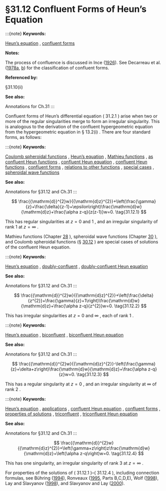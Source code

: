 # §31.12 Confluent Forms of Heun’s Equation

:::{note}
**Keywords:**

[Heun’s equation](http://dlmf.nist.gov/search/search?q=Heun%20equation) , [confluent forms](http://dlmf.nist.gov/search/search?q=confluent%20forms)

**Notes:**

The process of confluence is discussed in Ince ([1926](./bib/I.html#bib1125 "Ordinary Differential Equations")). See Decarreau et al. ([1978a](./bib/D.html#bib630 "Formes canoniques des équations confluentes de l’équation de Heun"), [b](./bib/D.html#bib631 "Sur les équations confluentes de l’équation de Heun")) for the classification of confluent forms.

**Referenced by:**

§31.10(ii)

**See also:**

Annotations for Ch.31
:::

Confluent forms of Heun’s differential equation ( 31.2.1 ) arise when two or more of the regular singularities merge to form an irregular singularity. This is analogous to the derivation of the confluent hypergeometric equation from the hypergeometric equation in § 13.2(i) . There are four standard forms, as follows:

:::{note}
**Keywords:**

[Coulomb spheroidal functions](http://dlmf.nist.gov/search/search?q=Coulomb%20spheroidal%20functions) , [Heun’s equation](http://dlmf.nist.gov/search/search?q=Heun%20equation) , [Mathieu functions](http://dlmf.nist.gov/search/search?q=Mathieu%20functions) , [as confluent Heun functions](http://dlmf.nist.gov/search/search?q=as%20confluent%20Heun%20functions) , [confluent Heun equation](http://dlmf.nist.gov/search/search?q=confluent%20Heun%20equation) , [confluent Heun functions](http://dlmf.nist.gov/search/search?q=confluent%20Heun%20functions) , [confluent forms](http://dlmf.nist.gov/search/search?q=confluent%20forms) , [relations to other functions](http://dlmf.nist.gov/search/search?q=relations%20to%20other%20functions) , [special cases](http://dlmf.nist.gov/search/search?q=special%20cases) , [spheroidal wave functions](http://dlmf.nist.gov/search/search?q=spheroidal%20wave%20functions)

**See also:**

Annotations for §31.12 and Ch.31
:::


<a id="E1"></a>
$$
\frac{{\mathrm{d}}^{2}w}{{\mathrm{d}z}^{2}}+\left(\frac{\gamma}{z}+\frac{\delta}{z-1}+\epsilon\right)\frac{\mathrm{d}w}{\mathrm{d}z}+\frac{\alpha z-q}{z(z-1)}w=0. \tag{31.12.1}
$$

This has regular singularities at $z=0$ and $1$ , and an irregular singularity of rank 1 at $z=\infty$ .

Mathieu functions (Chapter [28](./28.md "Chapter 28 Mathieu Functions and Hill’s Equation") ), spheroidal wave functions (Chapter [30](./30.md "Chapter 30 Spheroidal Wave Functions") ), and Coulomb spheroidal functions (§ [30.12](./30.12.md "§30.12 Generalized and Coulomb Spheroidal Functions ‣ Properties ‣ Chapter 30 Spheroidal Wave Functions") ) are special cases of solutions of the confluent Heun equation.

:::{note}
**Keywords:**

[Heun’s equation](http://dlmf.nist.gov/search/search?q=Heun%20equation) , [doubly-confluent](http://dlmf.nist.gov/search/search?q=doubly-confluent) , [doubly-confluent Heun equation](http://dlmf.nist.gov/search/search?q=doubly-confluent%20Heun%20equation)

**See also:**

Annotations for §31.12 and Ch.31
:::


<a id="E2"></a>
$$
\frac{{\mathrm{d}}^{2}w}{{\mathrm{d}z}^{2}}+\left(\frac{\delta}{z^{2}}+\frac{\gamma}{z}+1\right)\frac{\mathrm{d}w}{\mathrm{d}z}+\frac{\alpha z-q}{z^{2}}w=0. \tag{31.12.2}
$$

This has irregular singularities at $z=0$ and $\infty$ , each of rank $1$ .

:::{note}
**Keywords:**

[Heun’s equation](http://dlmf.nist.gov/search/search?q=Heun%20equation) , [biconfluent](http://dlmf.nist.gov/search/search?q=biconfluent) , [biconfluent Heun equation](http://dlmf.nist.gov/search/search?q=biconfluent%20Heun%20equation)

**See also:**

Annotations for §31.12 and Ch.31
:::


<a id="E3"></a>
$$
\frac{{\mathrm{d}}^{2}w}{{\mathrm{d}z}^{2}}-\left(\frac{\gamma}{z}+\delta+z\right)\frac{\mathrm{d}w}{\mathrm{d}z}+\frac{\alpha z-q}{z}w=0. \tag{31.12.3}
$$

This has a regular singularity at $z=0$ , and an irregular singularity at $\infty$ of rank $2$ .

:::{note}
**Keywords:**

[Heun’s equation](http://dlmf.nist.gov/search/search?q=Heun%20equation) , [applications](http://dlmf.nist.gov/search/search?q=applications) , [confluent Heun equation](http://dlmf.nist.gov/search/search?q=confluent%20Heun%20equation) , [confluent forms](http://dlmf.nist.gov/search/search?q=confluent%20forms) , [properties of solutions](http://dlmf.nist.gov/search/search?q=properties%20of%20solutions) , [triconfluent](http://dlmf.nist.gov/search/search?q=triconfluent) , [triconfluent Heun equation](http://dlmf.nist.gov/search/search?q=triconfluent%20Heun%20equation)

**See also:**

Annotations for §31.12 and Ch.31
:::


<a id="E4"></a>
$$
\frac{{\mathrm{d}}^{2}w}{{\mathrm{d}z}^{2}}+\left(\gamma+z\right)z\frac{\mathrm{d}w}{\mathrm{d}z}+\left(\alpha z-q\right)w=0. \tag{31.12.4}
$$

This has one singularity, an irregular singularity of rank $3$ at $z=\infty$ .

For properties of the solutions of ( 31.12.1 )–( 31.12.4 ), including connection formulas, see Bühring ([1994](./bib/B.html#bib371 "The double confluent Heun equation: Characteristic exponent and connection formulae")), Ronveaux ([1995](./bib/R.html#bib1965 "Heun’s Differential Equations"), Parts B,C,D,E), Wolf ([1998](./bib/W.html#bib2427 "On the central connection problem for the double confluent Heun equation")), Lay and Slavyanov ([1998](./bib/L.html#bib1388 "The central two-point connection problem for the Heun class of ODEs")), and Slavyanov and Lay ([2000](./bib/S.html#bib2105 "Special Functions: A Unified Theory Based on Singularities")).
